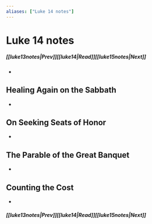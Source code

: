 ```yaml
---
aliases: ["Luke 14 notes"]
---
```

# Luke 14 notes
##### <span class=arrow-left></span>[[luke13notes|Prev]]<span class=navigation-separator></span>[[luke14|Read]]<span class=navigation-separator></span>[[luke15notes|Next]]<span class=arrow-right></span>
- 
## Healing Again on the Sabbath
- 
## On Seeking Seats of Honor
- 
## The Parable of the Great Banquet
- 
## Counting the Cost
- 
##### <span class=arrow-left></span>[[luke13notes|Prev]]<span class=navigation-separator></span>[[luke14|Read]]<span class=navigation-separator></span>[[luke15notes|Next]]<span class=arrow-right></span>